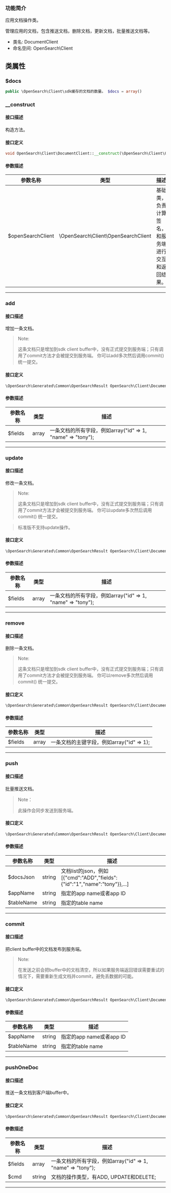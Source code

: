 ### 功能简介


应用文档操作类。

管理应用的文档，包含推送文档，删除文档，更新文档，批量推送文档等。

* 类名: DocumentClient
* 命名空间: OpenSearch\Client


## 类属性


### $docs

```php
public \OpenSearch\Client\sdk缓存的文档的数量。 $docs = array()
```











### __construct

#### 接口描述
构造方法。





#### 接口定义

```php
void OpenSearch\Client\DocumentClient::__construct(\OpenSearch\Client\OpenSearchClient $openSearchClient)
```

#### 参数描述
| 参数名称 | 类型 | 描述 |
|----------|------------|-------------------------------------|
| $openSearchClient | \OpenSearch\Client\OpenSearchClient | 基础类，负责计算签名，和服务端进行交互和返回结果。 |


---


### add

#### 接口描述
增加一条文档。

> Note:
>
> 这条文档只是增加到sdk client buffer中，没有正式提交到服务端；只有调用了commit方法才会被提交到服务端。
你可以add多次然后调用commit() 统一提交。



#### 接口定义

```php
\OpenSearch\Generated\Common\OpenSearchResult OpenSearch\Client\DocumentClient::add(array $fields)
```

#### 参数描述
| 参数名称 | 类型 | 描述 |
|----------|------------|-------------------------------------|
| $fields | array | 一条文档的所有字段，例如array(&quot;id&quot; =&gt; 1, &quot;name&quot; =&gt; &quot;tony&quot;); |


---


### update

#### 接口描述
修改一条文档。

> Note:
>
> 这条文档只是增加到sdk client buffer中，没有正式提交到服务端；只有调用了commit方法才会被提交到服务端。
你可以update多次然后调用commit() 统一提交。

> 标准版不支持update操作。



#### 接口定义

```php
\OpenSearch\Generated\Common\OpenSearchResult OpenSearch\Client\DocumentClient::update(array $fields)
```

#### 参数描述
| 参数名称 | 类型 | 描述 |
|----------|------------|-------------------------------------|
| $fields | array | 一条文档的所有字段，例如array(&quot;id&quot; =&gt; 1, &quot;name&quot; =&gt; &quot;tony&quot;); |


---


### remove

#### 接口描述
删除一条文档。

> Note:
>
> 这条文档只是增加到sdk client buffer中，没有正式提交到服务端；只有调用了commit方法才会被提交到服务端。
你可以remove多次然后调用commit() 统一提交。



#### 接口定义

```php
\OpenSearch\Generated\Common\OpenSearchResult OpenSearch\Client\DocumentClient::remove(array $fields)
```

#### 参数描述
| 参数名称 | 类型 | 描述 |
|----------|------------|-------------------------------------|
| $fields | array | 一条文档的主键字段，例如array(&quot;id&quot; =&gt; 1); |


---


### push

#### 接口描述
批量推送文档。

> Note：
>
> 此操作会同步发送到服务端。



#### 接口定义

```php
\OpenSearch\Generated\Common\OpenSearchResult OpenSearch\Client\DocumentClient::push(string $docsJson, string $appName, string $tableName)
```

#### 参数描述
| 参数名称 | 类型 | 描述 |
|----------|------------|-------------------------------------|
| $docsJson | string | 文档list的json，例如[{&quot;cmd&quot;:&quot;ADD&quot;,&quot;fields&quot;:{&quot;id&quot;:&quot;1&quot;,&quot;name&quot;:&quot;tony&quot;}},...] |
| $appName | string | 指定的app name或者app ID |
| $tableName | string | 指定的table name |


---


### commit

#### 接口描述
把client buffer中的文档发布到服务端。

> Note:
>
> 在发送之前会把buffer中的文档清空，所以如果服务端返回错误需要重试的情况下，需要重新生成文档并commit，避免丢数据的可能。



#### 接口定义

```php
\OpenSearch\Generated\Common\OpenSearchResult OpenSearch\Client\DocumentClient::commit(string $appName, string $tableName)
```

#### 参数描述
| 参数名称 | 类型 | 描述 |
|----------|------------|-------------------------------------|
| $appName | string | 指定的app name或者app ID |
| $tableName | string | 指定的table name |


---


### pushOneDoc

#### 接口描述
推送一条文档到客户端buffer中。





#### 接口定义

```php
\OpenSearch\Generated\Common\OpenSearchResult OpenSearch\Client\DocumentClient::pushOneDoc(array $fields, string $cmd)
```

#### 参数描述
| 参数名称 | 类型 | 描述 |
|----------|------------|-------------------------------------|
| $fields | array | 一条文档的所有字段，例如array(&quot;id&quot; =&gt; 1, &quot;name&quot; =&gt; &quot;tony&quot;); |
| $cmd | string | 文档的操作类型，有ADD, UPDATE和DELETE; |


---


